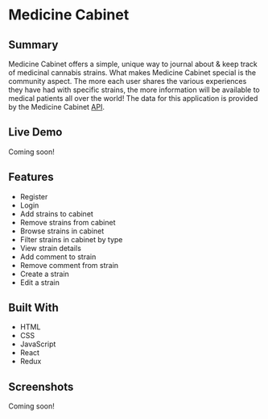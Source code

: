 # Medicine Cabinet

## Summary
Medicine Cabinet offers a simple, unique way to journal about & keep track of medicinal cannabis strains. What makes Medicine Cabinet special is the community aspect. The more each user shares the various experiences they have had with specific strains, the more information will be available to medical patients all over the world! The data for this application is provided by the Medicine Cabinet [API](https://github.com/miamiyankee13/medicine-cabinet-server).

## Live Demo
Coming soon!

## Features
* Register
* Login
* Add strains to cabinet
* Remove strains from cabinet
* Browse strains in cabinet
* Filter strains in cabinet by type
* View strain details
* Add comment to strain
* Remove comment from strain
* Create a strain
* Edit a strain

## Built With
* HTML
* CSS
* JavaScript
* React
* Redux

## Screenshots
Coming soon!